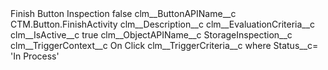 <?xml version="1.0" encoding="UTF-8"?>
<CustomMetadata xmlns="http://soap.sforce.com/2006/04/metadata" xmlns:xsi="http://www.w3.org/2001/XMLSchema-instance" xmlns:xsd="http://www.w3.org/2001/XMLSchema">
    <label>Finish Button Inspection</label>
    <protected>false</protected>
    <values>
        <field>clm__ButtonAPIName__c</field>
        <value xsi:type="xsd:string">CTM.Button.FinishActivity</value>
    </values>
    <values>
        <field>clm__Description__c</field>
        <value xsi:nil="true"/>
    </values>
    <values>
        <field>clm__EvaluationCriteria__c</field>
        <value xsi:nil="true"/>
    </values>
    <values>
        <field>clm__IsActive__c</field>
        <value xsi:type="xsd:boolean">true</value>
    </values>
    <values>
        <field>clm__ObjectAPIName__c</field>
        <value xsi:type="xsd:string">StorageInspection__c</value>
    </values>
    <values>
        <field>clm__TriggerContext__c</field>
        <value xsi:type="xsd:string">On Click</value>
    </values>
    <values>
        <field>clm__TriggerCriteria__c</field>
        <value xsi:type="xsd:string">where Status__c= &apos;In Process&apos;</value>
    </values>
</CustomMetadata>
